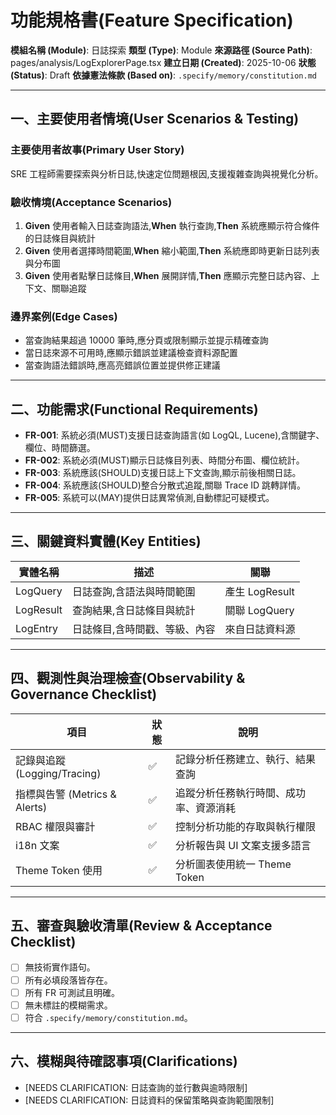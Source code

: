# 功能規格書(Feature Specification)

**模組名稱 (Module)**: 日誌探索
**類型 (Type)**: Module
**來源路徑 (Source Path)**: pages/analysis/LogExplorerPage.tsx
**建立日期 (Created)**: 2025-10-06
**狀態 (Status)**: Draft
**依據憲法條款 (Based on)**: `.specify/memory/constitution.md`

---

## 一、主要使用者情境(User Scenarios & Testing)

### 主要使用者故事(Primary User Story)
SRE 工程師需要探索與分析日誌,快速定位問題根因,支援複雜查詢與視覺化分析。

### 驗收情境(Acceptance Scenarios)
1. **Given** 使用者輸入日誌查詢語法,**When** 執行查詢,**Then** 系統應顯示符合條件的日誌條目與統計
2. **Given** 使用者選擇時間範圍,**When** 縮小範圍,**Then** 系統應即時更新日誌列表與分布圖
3. **Given** 使用者點擊日誌條目,**When** 展開詳情,**Then** 應顯示完整日誌內容、上下文、關聯追蹤

### 邊界案例(Edge Cases)
- 當查詢結果超過 10000 筆時,應分頁或限制顯示並提示精確查詢
- 當日誌來源不可用時,應顯示錯誤並建議檢查資料源配置
- 當查詢語法錯誤時,應高亮錯誤位置並提供修正建議

---

## 二、功能需求(Functional Requirements)

- **FR-001**: 系統必須(MUST)支援日誌查詢語言(如 LogQL, Lucene),含關鍵字、欄位、時間篩選。
- **FR-002**: 系統必須(MUST)顯示日誌條目列表、時間分布圖、欄位統計。
- **FR-003**: 系統應該(SHOULD)支援日誌上下文查詢,顯示前後相關日誌。
- **FR-004**: 系統應該(SHOULD)整合分散式追蹤,關聯 Trace ID 跳轉詳情。
- **FR-005**: 系統可以(MAY)提供日誌異常偵測,自動標記可疑模式。

---

## 三、關鍵資料實體(Key Entities)
| 實體名稱 | 描述 | 關聯 |
|-----------|------|------|
| LogQuery | 日誌查詢,含語法與時間範圍 | 產生 LogResult |
| LogResult | 查詢結果,含日誌條目與統計 | 關聯 LogQuery |
| LogEntry | 日誌條目,含時間戳、等級、內容 | 來自日誌資料源 |

---

## 四、觀測性與治理檢查(Observability & Governance Checklist)

| 項目 | 狀態 | 說明 |
|------|------|------|
| 記錄與追蹤 (Logging/Tracing) | ✅ | 記錄分析任務建立、執行、結果查詢 |
| 指標與告警 (Metrics & Alerts) | ✅ | 追蹤分析任務執行時間、成功率、資源消耗 |
| RBAC 權限與審計 | ✅ | 控制分析功能的存取與執行權限 |
| i18n 文案 | ✅ | 分析報告與 UI 文案支援多語言 |
| Theme Token 使用 | ✅ | 分析圖表使用統一 Theme Token |

---

## 五、審查與驗收清單(Review & Acceptance Checklist)

- [ ] 無技術實作語句。
- [ ] 所有必填段落皆存在。
- [ ] 所有 FR 可測試且明確。
- [ ] 無未標註的模糊需求。
- [ ] 符合 `.specify/memory/constitution.md`。

---

## 六、模糊與待確認事項(Clarifications)

- [NEEDS CLARIFICATION: 日誌查詢的並行數與逾時限制]
- [NEEDS CLARIFICATION: 日誌資料的保留策略與查詢範圍限制]
